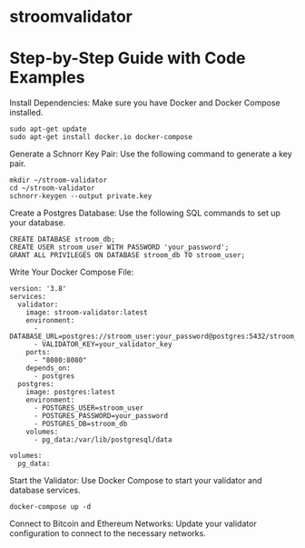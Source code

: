 # stroomvalidator

# Step-by-Step Guide with Code Examples

Install Dependencies: Make sure you have Docker and Docker Compose installed.

```
sudo apt-get update
sudo apt-get install docker.io docker-compose
```
Generate a Schnorr Key Pair: Use the following command to generate a key pair.

```
mkdir ~/stroom-validator
cd ~/stroom-validator
schnorr-keygen --output private.key
```
Create a Postgres Database: Use the following SQL commands to set up your database.

```
CREATE DATABASE stroom_db;
CREATE USER stroom_user WITH PASSWORD 'your_password';
GRANT ALL PRIVILEGES ON DATABASE stroom_db TO stroom_user;
```
Write Your Docker Compose File:

```
version: '3.8'
services:
  validator:
    image: stroom-validator:latest
    environment:
      - DATABASE_URL=postgres://stroom_user:your_password@postgres:5432/stroom_db
      - VALIDATOR_KEY=your_validator_key
    ports:
      - "8080:8080"
    depends_on:
      - postgres
  postgres:
    image: postgres:latest
    environment:
      - POSTGRES_USER=stroom_user
      - POSTGRES_PASSWORD=your_password
      - POSTGRES_DB=stroom_db
    volumes:
      - pg_data:/var/lib/postgresql/data

volumes:
  pg_data:
```
Start the Validator: Use Docker Compose to start your validator and database services.

```
docker-compose up -d
```
Connect to Bitcoin and Ethereum Networks: Update your validator configuration to connect to the necessary networks.

